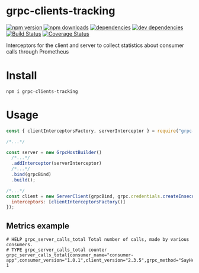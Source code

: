 # grpc-clients-tracking

[![npm version](https://badge.fury.io/js/grpc-clients-tracking.svg)](https://www.npmjs.com/package/grpc-clients-tracking)
[![npm downloads](https://img.shields.io/npm/dt/grpc-clients-tracking.svg)](https://www.npmjs.com/package/grpc-clients-tracking)
[![dependencies](https://img.shields.io/david/litichevskiydv/grpc-clients-tracking.svg)](https://www.npmjs.com/package/grpc-clients-tracking)
[![dev dependencies](https://img.shields.io/david/dev/litichevskiydv/grpc-clients-tracking.svg)](https://www.npmjs.com/package/grpc-clients-tracking)
[![Build Status](https://travis-ci.org/litichevskiydv/grpc-clients-tracking.svg?branch=master)](https://travis-ci.org/litichevskiydv/grpc-clients-tracking)
[![Coverage Status](https://coveralls.io/repos/github/litichevskiydv/grpc-clients-tracking/badge.svg?branch=master)](https://coveralls.io/github/litichevskiydv/grpc-clients-tracking?branch=master)

Interceptors for the client and server to collect statistics about consumer calls through Prometheus

# Install

`npm i grpc-clients-tracking`

# Usage

```javascript
const { clientInterceptorsFactory, serverInterceptor } = require("grpc-clients-tracking");

/*...*/

const server = new GrpcHostBuilder()
  /*...*/
  .addInterceptor(serverInterceptor)
  /*...*/
  .bind(grpcBind)
  .build();

/*...*/
const client = new ServerClient(grpcBind, grpc.credentials.createInsecure(), {
  interceptors: [clientInterceptorsFactory()]
});
```

## Metrics example

```
# HELP grpc_server_calls_total Total number of calls, made by various consumers.
# TYPE grpc_server_calls_total counter
grpc_server_calls_total{consumer_name="consumer-app",consumer_version="1.0.1",client_version="2.3.5",grpc_method="SayHello",grpc_service="v1.Greeter",grpc_type="unary"} 1
```
